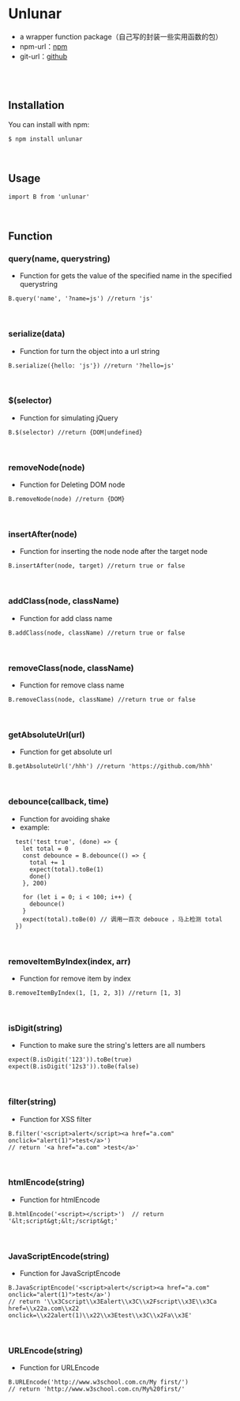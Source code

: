 # Unlunar

- a wrapper function package（自己写的封装一些实用函数的包）
- npm-url：[npm](https://www.npmjs.com/package/unlunar)
- git-url：[github](https://github.com/UnLunar/unlunar)
<br>
<br>

## Installation

You can install with npm:

```
$ npm install unlunar
```
<br>

## Usage

```
import B from 'unlunar'
```
<br>

## Function
### query(name, querystring)
- Function for gets the value of the specified name in the specified querystring
```
B.query('name', '?name=js') //return 'js'
```
<br>

### serialize(data)
- Function for turn the object into a url string
```
B.serialize({hello: 'js'}) //return '?hello=js'
```
<br>

### $(selector)
- Function for simulating jQuery
```
B.$(selector) //return {DOM|undefined}
```
<br>

### removeNode(node)
- Function for Deleting DOM node
```
B.removeNode(node) //return {DOM}
```
<br>

### insertAfter(node)
- Function for inserting the node node after the target node
```
B.insertAfter(node, target) //return true or false
```
<br>

### addClass(node, className)
- Function for add class name
```
B.addClass(node, className) //return true or false
```
<br>

### removeClass(node, className)
- Function for remove class name
```
B.removeClass(node, className) //return true or false
```
<br>

### getAbsoluteUrl(url)
- Function for get absolute url
```
B.getAbsoluteUrl('/hhh') //return 'https://github.com/hhh'
```
<br>

### debounce(callback, time)
- Function for avoiding shake
- example:
```
  test('test true', (done) => {
    let total = 0
    const debounce = B.debounce(() => {
      total += 1
      expect(total).toBe(1)
      done()
    }, 200)

    for (let i = 0; i < 100; i++) {
      debounce()
    }
    expect(total).toBe(0) // 调用一百次 debouce ，马上检测 total
  })
```
<br>

### removeItemByIndex(index, arr)
- Function for remove item by index
```
B.removeItemByIndex(1, [1, 2, 3]) //return [1, 3]
```
<br>

### isDigit(string)
- Function to make sure the string's letters are all numbers
```
expect(B.isDigit('123')).toBe(true)
expect(B.isDigit('12s3')).toBe(false)
```
<br>

### filter(string)
- Function for XSS filter
```
B.filter('<script>alert</script><a href="a.com" onclick="alert(1)">test</a>')
// return '<a href="a.com" >test</a>'
```
<br>

### htmlEncode(string)
- Function for htmlEncode
```
B.htmlEncode('<script></script>')  // return '&lt;script&gt;&lt;/script&gt;'
```
<br>

### JavaScriptEncode(string)
- Function for JavaScriptEncode
```
B.JavaScriptEncode('<script>alert</script><a href="a.com" onclick="alert(1)">test</a>')
// return '\\x3Cscript\\x3Ealert\\x3C\\x2Fscript\\x3E\\x3Ca href=\\x22a.com\\x22 onclick=\\x22alert(1)\\x22\\x3Etest\\x3C\\x2Fa\\x3E'
```
<br>

### URLEncode(string)
- Function for URLEncode
```
B.URLEncode('http://www.w3school.com.cn/My first/')
// return 'http://www.w3school.com.cn/My%20first/'
```
